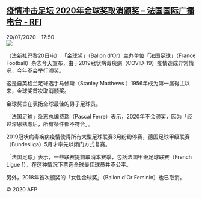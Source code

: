 <!--1595267727000-->
[疫情冲击足坛 2020年金球奖取消颁奖 – 法国国际广播电台 - RFI](http://www.rfi.fr//cn/contenu/20200720-%E7%96%AB%E6%83%85%E5%86%B2%E5%87%BB%E8%B6%B3%E5%9D%9B-2020%E5%B9%B4%E9%87%91%E7%90%83%E5%A5%96%E5%8F%96%E6%B6%88%E9%A2%81%E5%A5%96)
------

<div>20/07/2020 - 17:50</div><img src="https://s.rfi.fr/media/display/a70635b2-caa9-11ea-ab5f-005056bff430/w:310/p:16x9/spo0005b.200720235002.jpg"><div class="t-content__body u-clearfix"><div class="m-interstitial"></div><p>（法新社巴黎20日电）    「金球奖」（Ballon d'Or）主办单位「法国足球」（France Football）杂志今天宣布，由于2019冠状病毒疾病（COVID-19）疫情造成异常情况，今年不会举行颁奖。</p><p>    这是自英格兰足球选手马修斯（Stanley Matthews ）1956年成为第一届得主以来，金球奖首次取消颁奖。</p><p>    金球奖旨在表扬全球最佳的男子足球员。</p><p>    「法国足球」杂志总编费瑞（Pascal Ferre）表示，2020年不会颁奖，因为「经过深思熟虑后，所有条件都不符合」。</p><p>    2019冠状病毒疾病疫情使得所有大型足球联赛3月纷纷停赛，德国足球甲级联赛（Bundesliga）5月才率先以闭门方式复赛。</p><p>    「法国足球」表示，一些联赛提前取消本赛季，包括法国甲级足球联赛（French Ligue 1），在这种情况下票选全球最佳球员并不公平。</p><p>    另外，2018年首次颁奖的「女性金球奖」（Ballon d'Or Feminin）也已取消。</p><p class="t-copyright">© 2020 AFP</p>        </div>
